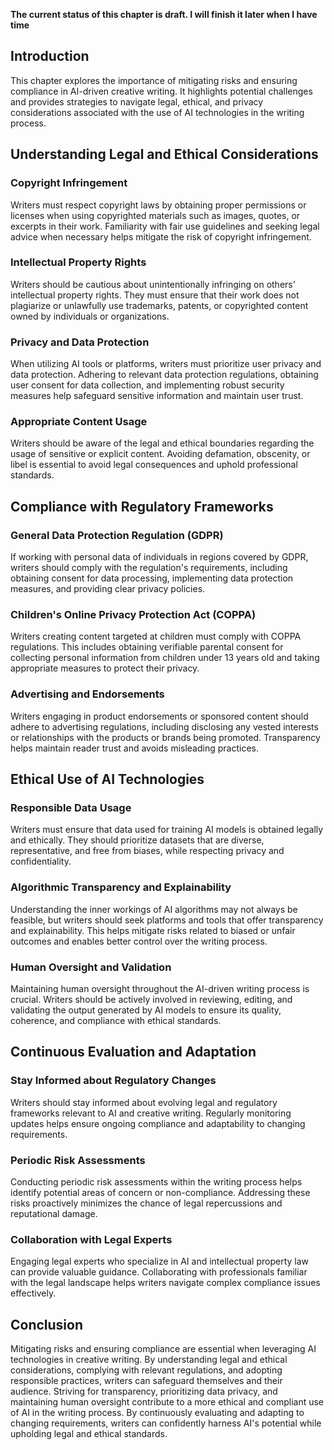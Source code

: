 **The current status of this chapter is draft. I will finish it later when I have time**

Introduction
------------

This chapter explores the importance of mitigating risks and ensuring compliance in AI-driven creative writing. It highlights potential challenges and provides strategies to navigate legal, ethical, and privacy considerations associated with the use of AI technologies in the writing process.

Understanding Legal and Ethical Considerations
----------------------------------------------

### Copyright Infringement

Writers must respect copyright laws by obtaining proper permissions or licenses when using copyrighted materials such as images, quotes, or excerpts in their work. Familiarity with fair use guidelines and seeking legal advice when necessary helps mitigate the risk of copyright infringement.

### Intellectual Property Rights

Writers should be cautious about unintentionally infringing on others' intellectual property rights. They must ensure that their work does not plagiarize or unlawfully use trademarks, patents, or copyrighted content owned by individuals or organizations.

### Privacy and Data Protection

When utilizing AI tools or platforms, writers must prioritize user privacy and data protection. Adhering to relevant data protection regulations, obtaining user consent for data collection, and implementing robust security measures help safeguard sensitive information and maintain user trust.

### Appropriate Content Usage

Writers should be aware of the legal and ethical boundaries regarding the usage of sensitive or explicit content. Avoiding defamation, obscenity, or libel is essential to avoid legal consequences and uphold professional standards.

Compliance with Regulatory Frameworks
-------------------------------------

### General Data Protection Regulation (GDPR)

If working with personal data of individuals in regions covered by GDPR, writers should comply with the regulation's requirements, including obtaining consent for data processing, implementing data protection measures, and providing clear privacy policies.

### Children's Online Privacy Protection Act (COPPA)

Writers creating content targeted at children must comply with COPPA regulations. This includes obtaining verifiable parental consent for collecting personal information from children under 13 years old and taking appropriate measures to protect their privacy.

### Advertising and Endorsements

Writers engaging in product endorsements or sponsored content should adhere to advertising regulations, including disclosing any vested interests or relationships with the products or brands being promoted. Transparency helps maintain reader trust and avoids misleading practices.

Ethical Use of AI Technologies
------------------------------

### Responsible Data Usage

Writers must ensure that data used for training AI models is obtained legally and ethically. They should prioritize datasets that are diverse, representative, and free from biases, while respecting privacy and confidentiality.

### Algorithmic Transparency and Explainability

Understanding the inner workings of AI algorithms may not always be feasible, but writers should seek platforms and tools that offer transparency and explainability. This helps mitigate risks related to biased or unfair outcomes and enables better control over the writing process.

### Human Oversight and Validation

Maintaining human oversight throughout the AI-driven writing process is crucial. Writers should be actively involved in reviewing, editing, and validating the output generated by AI models to ensure its quality, coherence, and compliance with ethical standards.

Continuous Evaluation and Adaptation
------------------------------------

### Stay Informed about Regulatory Changes

Writers should stay informed about evolving legal and regulatory frameworks relevant to AI and creative writing. Regularly monitoring updates helps ensure ongoing compliance and adaptability to changing requirements.

### Periodic Risk Assessments

Conducting periodic risk assessments within the writing process helps identify potential areas of concern or non-compliance. Addressing these risks proactively minimizes the chance of legal repercussions and reputational damage.

### Collaboration with Legal Experts

Engaging legal experts who specialize in AI and intellectual property law can provide valuable guidance. Collaborating with professionals familiar with the legal landscape helps writers navigate complex compliance issues effectively.

Conclusion
----------

Mitigating risks and ensuring compliance are essential when leveraging AI technologies in creative writing. By understanding legal and ethical considerations, complying with relevant regulations, and adopting responsible practices, writers can safeguard themselves and their audience. Striving for transparency, prioritizing data privacy, and maintaining human oversight contribute to a more ethical and compliant use of AI in the writing process. By continuously evaluating and adapting to changing requirements, writers can confidently harness AI's potential while upholding legal and ethical standards.
